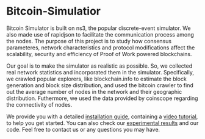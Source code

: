 # Bitcoin-Simulatior
Bitcoin Simulator is built on ns3, the popular discrete-event simulator. We also made use of rapidjson to facilitate the communication process among the nodes. The purpose of this project is to study how consensus parameteres, network characteristics and protocol modifications affect the scalability, security and efficiency of Proof of Work powered blockchains.

Our goal is to make the simulator as realistic as possible. So, we collected real network statistics and incorporated them in the simulator. Specifically, we crawled popular explorers, like blockchain.info to estimate the block generation and block size distribution, and used the bitcoin crawler to find out the average number of nodes in the network and their geographic distribution. Futhermore, we used the data provided by coinscope regarding the connectivity of nodes.

We provide you with a detailed [installation guide](http://arthurgervais.github.io/Bitcoin-Simulation/Installation.html), containing a [video tutorial](http://arthurgervais.github.io/Bitcoin-Simulation/Installation.html), to help you get started. You can also check our [experimental results](http://arthurgervais.github.io/Bitcoin-Simulation/results.html) and our code. Feel free to contact us or any questions you may have.
